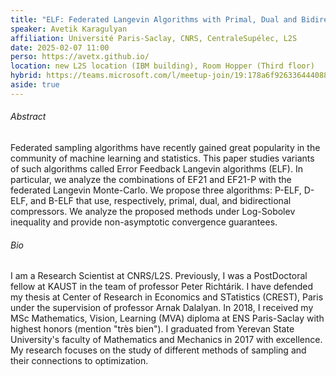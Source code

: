 ```yaml
---
title: "ELF: Federated Langevin Algorithms with Primal, Dual and Bidirectional Compression"
speaker: Avetik Karagulyan
affiliation: Université Paris-Saclay, CNRS, CentraleSupélec, L2S
date: 2025-02-07 11:00
perso: https://avetx.github.io/
location: new L2S location (IBM building), Room Hopper (Third floor)
hybrid: https://teams.microsoft.com/l/meetup-join/19:178a6f926336444088eb120e42476f36@thread.tacv2/1734454512275?context=%7B%22Tid%22:%2261f3e3b8-9b52-433a-a4eb-c67334ce54d5%22,%22Oid%22:%224d6c63a8-7eae-4099-804e-68bcb968bec0%22%7D
aside: true
---
```


<div style="text-align:center">
<script defer class="speakerdeck-embed" data-id="0ce79874d17d4a39a5ce8b4a62eba93b" data-ratio="1.33333333333333" src="//speakerdeck.com/assets/embed.js"></script>
</div>

###### Abstract
Federated sampling algorithms have recently gained great popularity in the community of machine learning and statistics.
This paper studies variants of such algorithms called Error Feedback Langevin algorithms (ELF).
In particular, we analyze the combinations of EF21 and EF21-P with the federated Langevin Monte-Carlo.
We propose three algorithms: P-ELF, D-ELF, and B-ELF that use, respectively, primal, dual, and bidirectional compressors.
We analyze the proposed methods under Log-Sobolev inequality and provide non-asymptotic convergence guarantees.



###### Bio
I am a Research Scientist at CNRS/L2S.
Previously, I was a PostDoctoral fellow at KAUST in the team of professor Peter Richtárik.
I have defended my thesis at Center of Research in Economics and STatistics (CREST), Paris under the supervision of professor Arnak Dalalyan.
In 2018, I received my MSc Mathematics, Vision, Learning (MVA) diploma at ENS Paris-Saclay with highest honors (mention "très bien").
I graduated from Yerevan State University's faculty of Mathematics and Mechanics in 2017 with excellence.
My research focuses on the study of different methods of sampling and their connections to optimization. 
